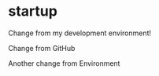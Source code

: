# startup

Change from my development environment!

Change from GitHub

Another change from Environment